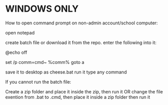 <h1>WINDOWS ONLY</h1>

How to open command prompt on non-admin account/school computer:

open notepad

create batch file or download it from the repo.
enter the following into it:

@echo off

set /p comm=cmd~
%comm%
goto a

save it to desktop as cheese.bat
run it
type any command


If you cannot run the batch file:

Create a zip folder and place it inside the zip, then run it
OR
change the file exention from .bat to .cmd, then place it inside a zip folder then run it
